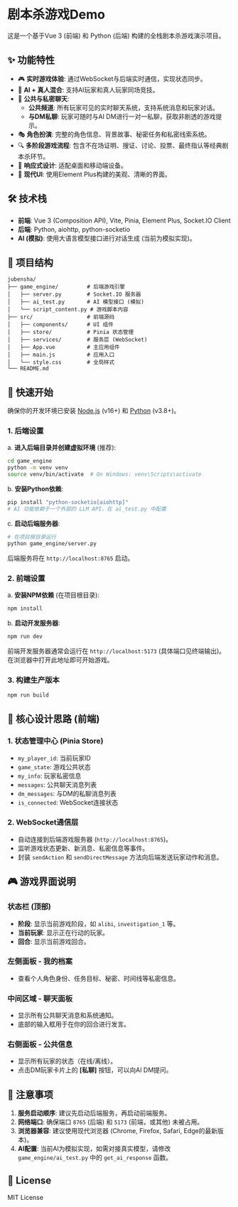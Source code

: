 # 剧本杀游戏Demo

这是一个基于Vue 3 (前端) 和 Python (后端) 构建的全栈剧本杀游戏演示项目。

## ✨ 功能特性

- 🎮 **实时游戏体验**: 通过WebSocket与后端实时通信，实现状态同步。
- 🤖 **AI + 真人混合**: 支持AI玩家和真人玩家同场竞技。
- 💬 **公共与私密聊天**:
    - **公共频道**: 所有玩家可见的实时聊天系统，支持系统消息和玩家对话。
    - **与DM私聊**: 玩家可随时与AI DM进行一对一私聊，获取非剧透的游戏提示。
- 🎭 **角色扮演**: 完整的角色信息、背景故事、秘密任务和私密线索系统。
- 🔍 **多阶段游戏流程**: 包含不在场证明、搜证、讨论、投票、最终指认等经典剧本杀环节。
- 📱 **响应式设计**: 适配桌面和移动端设备。
- 🎨 **现代UI**: 使用Element Plus构建的美观、清晰的界面。

## 🛠️ 技术栈

- **前端**: Vue 3 (Composition API), Vite, Pinia, Element Plus, Socket.IO Client
- **后端**: Python, aiohttp, python-socketio
- **AI (模拟)**: 使用大语言模型接口进行对话生成 (当前为模拟实现)。

## 📁 项目结构

```
jubensha/
├── game_engine/         # 后端游戏引擎
│   ├── server.py        # Socket.IO 服务器
│   ├── ai_test.py       # AI 模型接口 (模拟)
│   └── script_content.py # 游戏脚本内容
├── src/                 # 前端源码
│   ├── components/      # UI 组件
│   ├── store/           # Pinia 状态管理
│   ├── services/        # 服务层 (WebSocket)
│   ├── App.vue          # 主应用组件
│   ├── main.js          # 应用入口
│   └── style.css        # 全局样式
└── README.md
```

## 🚀 快速开始

确保你的开发环境已安装 [Node.js](https://nodejs.org/) (v16+) 和 [Python](https://www.python.org/) (v3.8+)。

### 1. 后端设置

a. **进入后端目录并创建虚拟环境** (推荐):
```bash
cd game_engine
python -m venv venv
source venv/bin/activate  # On Windows: venv\Scripts\activate
```

b. **安装Python依赖**:
```bash
pip install "python-socketio[aiohttp]"
# AI 功能依赖于一个外部的 LLM API，在 ai_test.py 中配置
```

c. **启动后端服务器**:
```bash
# 在项目根目录运行
python game_engine/server.py
```
后端服务将在 `http://localhost:8765` 启动。

### 2. 前端设置

a. **安装NPM依赖** (在项目根目录):
```bash
npm install
```

b. **启动开发服务器**:
```bash
npm run dev
```
前端开发服务器通常会运行在 `http://localhost:5173` (具体端口见终端输出)。在浏览器中打开此地址即可开始游戏。

### 3. 构建生产版本

```bash
npm run build
```

## 🎯 核心设计思路 (前端)

### 1. 状态管理中心 (Pinia Store)
- `my_player_id`: 当前玩家ID
- `game_state`: 游戏公共状态
- `my_info`: 玩家私密信息
- `messages`: 公共聊天消息列表
- `dm_messages`: 与DM的私聊消息列表
- `is_connected`: WebSocket连接状态

### 2. WebSocket通信层
- 自动连接到后端游戏服务器 (`http://localhost:8765`)。
- 监听游戏状态更新、新消息、私密信息等事件。
- 封装 `sendAction` 和 `sendDirectMessage` 方法向后端发送玩家动作和消息。

## 🎮 游戏界面说明

### 状态栏 (顶部)
- **阶段**: 显示当前游戏阶段，如 `alibi`, `investigation_1` 等。
- **当前玩家**: 显示正在行动的玩家。
- **回合**: 显示当前游戏回合。

### 左侧面板 - 我的档案
- 查看个人角色身份、任务目标、秘密、时间线等私密信息。

### 中间区域 - 聊天面板
- 显示所有公共聊天消息和系统通知。
- 底部的输入框用于在你的回合进行发言。

### 右侧面板 - 公共信息
- 显示所有玩家的状态（在线/离线）。
- 点击DM玩家卡片上的 **[私聊]** 按钮，可以向AI DM提问。

## 📝 注意事项

1. **服务启动顺序**: 建议先启动后端服务，再启动前端服务。
2. **网络端口**: 确保端口 `8765` (后端) 和 `5173` (前端，或其他) 未被占用。
3. **浏览器兼容**: 建议使用现代浏览器 (Chrome, Firefox, Safari, Edge的最新版本)。
4. **AI配置**: 当前AI为模拟实现，如需对接真实模型，请修改 `game_engine/ai_test.py` 中的 `get_ai_response` 函数。

## 📄 License

MIT License 